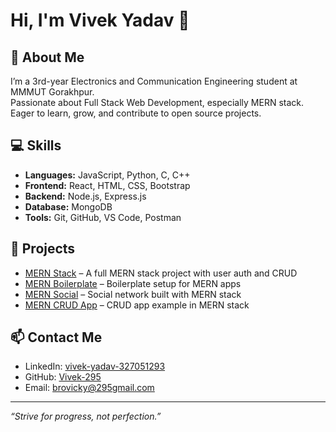 # Hi, I'm Vivek Yadav 👋

## 🚀 About Me
I’m a 3rd-year Electronics and Communication Engineering student at MMMUT Gorakhpur.  
Passionate about Full Stack Web Development, especially MERN stack.  
Eager to learn, grow, and contribute to open source projects.

## 💻 Skills
- **Languages:** JavaScript, Python, C, C++  
- **Frontend:** React, HTML, CSS, Bootstrap  
- **Backend:** Node.js, Express.js  
- **Database:** MongoDB  
- **Tools:** Git, GitHub, VS Code, Postman  

## 📂 Projects
- [MERN Stack](https://github.com/Vivek-295/MERN-Stack) – A full MERN stack project with user auth and CRUD  
- [MERN Boilerplate](https://github.com/Vivek-295/MERN-Boilerplate) – Boilerplate setup for MERN apps  
- [MERN Social](https://github.com/Vivek-295/MERN-Social) – Social network built with MERN stack  
- [MERN CRUD App](https://github.com/Vivek-295/MERN-CRUD-App) – CRUD app example in MERN stack  

## 📫 Contact Me
- LinkedIn: [vivek-yadav-327051293](https://www.linkedin.com/in/vivek-yadav-327051293)  
- GitHub: [Vivek-295](https://github.com/Vivek-295)  
- Email: brovicky@295gmail.com  

---

*“Strive for progress, not perfection.”*

